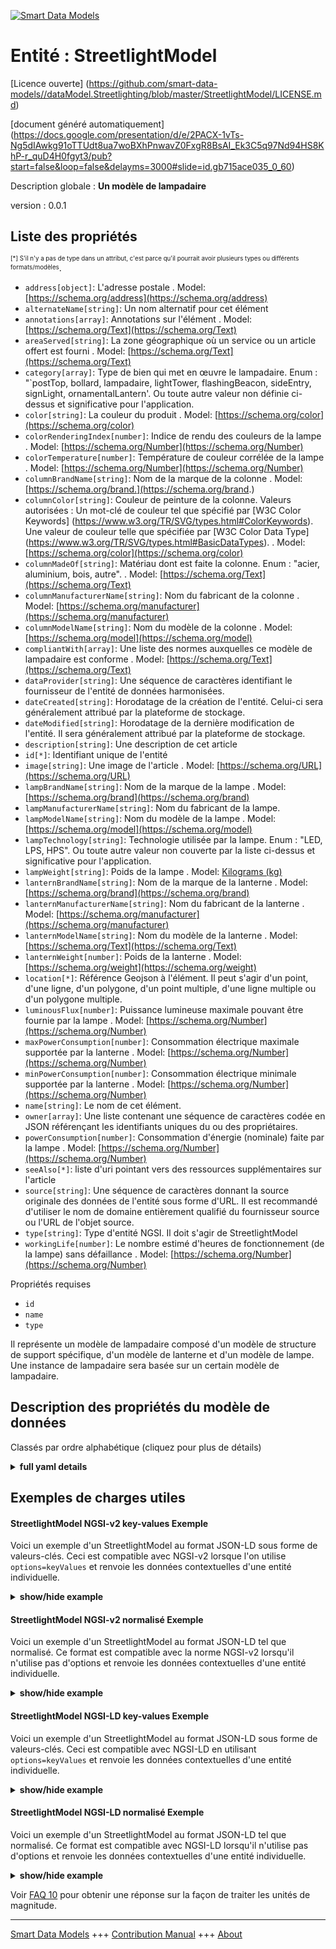 <!-- 10-Header -->  
[![Smart Data Models](https://smartdatamodels.org/wp-content/uploads/2022/01/SmartDataModels_logo.png "Logo")](https://smartdatamodels.org)  
Entité : StreetlightModel  
=========================<!-- /10-Header -->  
<!-- 15-License -->  
[Licence ouverte] (https://github.com/smart-data-models//dataModel.Streetlighting/blob/master/StreetlightModel/LICENSE.md)  
[document généré automatiquement] (https://docs.google.com/presentation/d/e/2PACX-1vTs-Ng5dIAwkg91oTTUdt8ua7woBXhPnwavZ0FxgR8BsAI_Ek3C5q97Nd94HS8KhP-r_quD4H0fgyt3/pub?start=false&loop=false&delayms=3000#slide=id.gb715ace035_0_60)  
<!-- /15-License -->  
<!-- 20-Description -->  
Description globale : **Un modèle de lampadaire**  
version : 0.0.1  
<!-- /20-Description -->  
<!-- 30-PropertiesList -->  

## Liste des propriétés  

<sup><sub>[*] S'il n'y a pas de type dans un attribut, c'est parce qu'il pourrait avoir plusieurs types ou différents formats/modèles</sub></sup>.  
- `address[object]`: L'adresse postale  . Model: [https://schema.org/address](https://schema.org/address)- `alternateName[string]`: Un nom alternatif pour cet élément  - `annotations[array]`: Annotations sur l'élément  . Model: [https://schema.org/Text](https://schema.org/Text)- `areaServed[string]`: La zone géographique où un service ou un article offert est fourni  . Model: [https://schema.org/Text](https://schema.org/Text)- `category[array]`: Type de bien qui met en œuvre le lampadaire. Enum : "`postTop, bollard, lampadaire, lightTower, flashingBeacon, sideEntry, signLight, ornamentalLantern'. Ou toute autre valeur non définie ci-dessus et significative pour l'application.  - `color[string]`: La couleur du produit  . Model: [https://schema.org/color](https://schema.org/color)- `colorRenderingIndex[number]`: Indice de rendu des couleurs de la lampe  . Model: [https://schema.org/Number](https://schema.org/Number)- `colorTemperature[number]`: Température de couleur corrélée de la lampe  . Model: [https://schema.org/Number](https://schema.org/Number)- `columnBrandName[string]`: Nom de la marque de la colonne  . Model: [https://schema.org/brand.](https://schema.org/brand.)- `columnColor[string]`: Couleur de peinture de la colonne. Valeurs autorisées : Un mot-clé de couleur tel que spécifié par [W3C Color Keywords] (https://www.w3.org/TR/SVG/types.html#ColorKeywords). Une valeur de couleur telle que spécifiée par [W3C Color Data Type] (https://www.w3.org/TR/SVG/types.html#BasicDataTypes).  . Model: [https://schema.org/color](https://schema.org/color)- `columnMadeOf[string]`: Matériau dont est faite la colonne. Enum : "acier, aluminium, bois, autre".  . Model: [https://schema.org/Text](https://schema.org/Text)- `columnManufacturerName[string]`: Nom du fabricant de la colonne  . Model: [https://schema.org/manufacturer](https://schema.org/manufacturer)- `columnModelName[string]`: Nom du modèle de la colonne  . Model: [https://schema.org/model](https://schema.org/model)- `compliantWith[array]`: Une liste des normes auxquelles ce modèle de lampadaire est conforme  . Model: [https://schema.org/Text](https://schema.org/Text)- `dataProvider[string]`: Une séquence de caractères identifiant le fournisseur de l'entité de données harmonisées.  - `dateCreated[string]`: Horodatage de la création de l'entité. Celui-ci sera généralement attribué par la plateforme de stockage.  - `dateModified[string]`: Horodatage de la dernière modification de l'entité. Il sera généralement attribué par la plateforme de stockage.  - `description[string]`: Une description de cet article  - `id[*]`: Identifiant unique de l'entité  - `image[string]`: Une image de l'article  . Model: [https://schema.org/URL](https://schema.org/URL)- `lampBrandName[string]`: Nom de la marque de la lampe  . Model: [https://schema.org/brand](https://schema.org/brand)- `lampManufacturerName[string]`: Nom du fabricant de la lampe.  - `lampModelName[string]`: Nom du modèle de la lampe  . Model: [https://schema.org/model](https://schema.org/model)- `lampTechnology[string]`: Technologie utilisée par la lampe. Enum : "LED, LPS, HPS". Ou toute autre valeur non couverte par la liste ci-dessus et significative pour l'application.  - `lampWeight[string]`: Poids de la lampe  . Model: [Kilograms (kg)](Kilograms (kg))- `lanternBrandName[string]`: Nom de la marque de la lanterne  . Model: [https://schema.org/brand](https://schema.org/brand)- `lanternManufacturerName[string]`: Nom du fabricant de la lanterne  . Model: [https://schema.org/manufacturer](https://schema.org/manufacturer)- `lanternModelName[string]`: Nom du modèle de la lanterne  . Model: [https://schema.org/Text](https://schema.org/Text)- `lanternWeight[number]`: Poids de la lanterne  . Model: [https://schema.org/weight](https://schema.org/weight)- `location[*]`: Référence Geojson à l'élément. Il peut s'agir d'un point, d'une ligne, d'un polygone, d'un point multiple, d'une ligne multiple ou d'un polygone multiple.  - `luminousFlux[number]`: Puissance lumineuse maximale pouvant être fournie par la lampe  . Model: [https://schema.org/Number](https://schema.org/Number)- `maxPowerConsumption[number]`: Consommation électrique maximale supportée par la lanterne  . Model: [https://schema.org/Number](https://schema.org/Number)- `minPowerConsumption[number]`: Consommation électrique minimale supportée par la lanterne  . Model: [https://schema.org/Number](https://schema.org/Number)- `name[string]`: Le nom de cet élément.  - `owner[array]`: Une liste contenant une séquence de caractères codée en JSON référençant les identifiants uniques du ou des propriétaires.  - `powerConsumption[number]`: Consommation d'énergie (nominale) faite par la lampe  . Model: [https://schema.org/Number](https://schema.org/Number)- `seeAlso[*]`: liste d'uri pointant vers des ressources supplémentaires sur l'article  - `source[string]`: Une séquence de caractères donnant la source originale des données de l'entité sous forme d'URL. Il est recommandé d'utiliser le nom de domaine entièrement qualifié du fournisseur source ou l'URL de l'objet source.  - `type[string]`: Type d'entité NGSI. Il doit s'agir de StreetlightModel  - `workingLife[number]`: Le nombre estimé d'heures de fonctionnement (de la lampe) sans défaillance  . Model: [https://schema.org/Number](https://schema.org/Number)<!-- /30-PropertiesList -->  
<!-- 35-RequiredProperties -->  
Propriétés requises  
- `id`  - `name`  - `type`  <!-- /35-RequiredProperties -->  
<!-- 40-RequiredProperties -->  
Il représente un modèle de lampadaire composé d'un modèle de structure de support spécifique, d'un modèle de lanterne et d'un modèle de lampe. Une instance de lampadaire sera basée sur un certain modèle de lampadaire.  
<!-- /40-RequiredProperties -->  
<!-- 50-DataModelHeader -->  
## Description des propriétés du modèle de données  
Classés par ordre alphabétique (cliquez pour plus de détails)  
<!-- /50-DataModelHeader -->  
<!-- 60-ModelYaml -->  
<details><summary><strong>full yaml details</strong></summary>    
```yaml  
StreetlightModel:    
  description: 'A Street light model'    
  properties:    
    address:    
      description: 'The mailing address'    
      properties:    
        addressCountry:    
          description: 'Property. The country. For example, Spain. Model:''https://schema.org/addressCountry'''    
          type: string    
        addressLocality:    
          description: 'Property. The locality in which the street address is, and which is in the region. Model:''https://schema.org/addressLocality'''    
          type: string    
        addressRegion:    
          description: 'Property. The region in which the locality is, and which is in the country. Model:''https://schema.org/addressRegion'''    
          type: string    
        postOfficeBoxNumber:    
          description: 'Property. The post office box number for PO box addresses. For example, 03578. Model:''https://schema.org/postOfficeBoxNumber'''    
          type: string    
        postalCode:    
          description: 'Property. The postal code. For example, 24004. Model:''https://schema.org/https://schema.org/postalCode'''    
          type: string    
        streetAddress:    
          description: 'Property. The street address. Model:''https://schema.org/streetAddress'''    
          type: string    
      type: object    
      x-ngsi:    
        model: https://schema.org/address    
        type: Property    
    alternateName:    
      description: 'An alternative name for this item'    
      type: string    
      x-ngsi:    
        type: Property    
    annotations:    
      description: 'Annotations about the item'    
      items:    
        type: string    
      type: array    
      x-ngsi:    
        model: https://schema.org/Text    
        type: Property    
    areaServed:    
      description: 'The geographic area where a service or offered item is provided'    
      type: string    
      x-ngsi:    
        model: https://schema.org/Text    
        type: Property    
    category:    
      description: 'Type of asset which implements the street light. Enum:''`postTop, bollard, lamppost, lightTower, flashingBeacon, sideEntry, signLight, ornamentalLantern''. Or any other value not defined above and meaningful for the application'    
      items:    
        enum:    
          - bollard    
          - flashingBeacon    
          - lamppost    
          - lightTower    
          - ornamentalLantern    
          - postTop    
          - sideEntry    
          - signLight    
        type: string    
      minItems: 1    
      type: array    
      uniqueItems: true    
      x-ngsi:    
        type: Property    
    color:    
      description: 'The color of the product'    
      type: string    
      x-ngsi:    
        model: https://schema.org/color    
        type: Property    
    colorRenderingIndex:    
      description: 'Color rendering index of the lamp'    
      type: number    
      x-ngsi:    
        model: https://schema.org/Number    
        type: Property    
    colorTemperature:    
      description: 'Correlated color temperature of the lamp'    
      minimum: 0    
      type: number    
      x-ngsi:    
        model: https://schema.org/Number    
        type: Property    
        units: 'Kelvin degrees (K)'    
    columnBrandName:    
      description: 'Name of the column''s brand'    
      type: string    
      x-ngsi:    
        model: https://schema.org/brand.    
        type: Property    
    columnColor:    
      description: "Column's painting color. Allowed Values: A color keyword as specified by [W3C Color Keywords](https://www.w3.org/TR/SVG/types.html#ColorKeywords). A color value as specified by [W3C Color Data Type](https://www.w3.org/TR/SVG/types.html#BasicDataTypes)"    
      type: string    
      x-ngsi:    
        model: https://schema.org/color    
        type: Property    
    columnMadeOf:    
      description: 'Material column is made of. Enum:''steel, aluminium, wood, other'''    
      enum:    
        - steel    
        - aluminium    
        - wood    
        - other    
      type: string    
      x-ngsi:    
        model: https://schema.org/Text    
        type: Property    
    columnManufacturerName:    
      description: 'Name of the column''s manufacturer'    
      type: string    
      x-ngsi:    
        model: https://schema.org/manufacturer    
        type: Property    
    columnModelName:    
      description: 'Name of the column''s model'    
      type: string    
      x-ngsi:    
        model: https://schema.org/model    
        type: Property    
    compliantWith:    
      description: 'A list of standards to which this streetlight model is compliant with'    
      items:    
        type: string    
      minItems: 1    
      type: array    
      uniqueItems: true    
      x-ngsi:    
        model: https://schema.org/Text    
        type: Property    
    dataProvider:    
      description: 'A sequence of characters identifying the provider of the harmonised data entity.'    
      type: string    
      x-ngsi:    
        type: Property    
    dateCreated:    
      description: 'Entity creation timestamp. This will usually be allocated by the storage platform.'    
      format: date-time    
      type: string    
      x-ngsi:    
        type: Property    
    dateModified:    
      description: 'Timestamp of the last modification of the entity. This will usually be allocated by the storage platform.'    
      format: date-time    
      type: string    
      x-ngsi:    
        type: Property    
    description:    
      description: 'A description of this item'    
      type: string    
      x-ngsi:    
        type: Property    
    id:    
      anyOf: &streetlightmodel_-_properties_-_owner_-_items_-_anyof    
        - description: 'Property. Identifier format of any NGSI entity'    
          maxLength: 256    
          minLength: 1    
          pattern: ^[\w\-\.\{\}\$\+\*\[\]`|~^@!,:\\]+$    
          type: string    
        - description: 'Property. Identifier format of any NGSI entity'    
          format: uri    
          type: string    
      description: 'Unique identifier of the entity'    
      x-ngsi:    
        type: Property    
    image:    
      description: 'An image of the item'    
      format: uri    
      type: string    
      x-ngsi:    
        model: https://schema.org/URL    
        type: Property    
    lampBrandName:    
      description: 'Name of the lamp''s brand'    
      type: string    
      x-ngsi:    
        model: https://schema.org/brand    
        type: Property    
    lampManufacturerName:    
      description: 'Name of the lamp''s manufacturer.'    
      type: string    
      x-ngsi:    
        type: Property    
    lampModelName:    
      description: 'Name of the lamp''s model'    
      type: string    
      x-ngsi:    
        model: https://schema.org/model    
        type: Property    
    lampTechnology:    
      description: 'Technology used by the lamp. Enum:''LED, LPS, HPS''. Or any other value not covered by the above list and meaningful to the application.'    
      enum:    
        - LED    
        - LPS    
        - HPS    
      type: string    
      x-ngsi:    
        type: Property    
    lampWeight:    
      description: 'Lamp''s weight'    
      type: string    
      x-ngsi:    
        model: 'Kilograms (kg)'    
        type: Property    
        units: 'Kilograms (kg)'    
    lanternBrandName:    
      description: 'Name of the lantern''s brand'    
      type: string    
      x-ngsi:    
        model: https://schema.org/brand    
        type: Property    
    lanternManufacturerName:    
      description: 'Name of the lantern''s manufacturer'    
      type: string    
      x-ngsi:    
        model: https://schema.org/manufacturer    
        type: Property    
    lanternModelName:    
      description: 'Name of the lantern''s model'    
      type: string    
      x-ngsi:    
        model: https://schema.org/Text    
        type: Property    
    lanternWeight:    
      description: 'Lantern''s weight'    
      minimum: 0    
      type: number    
      x-ngsi:    
        model: https://schema.org/weight    
        type: Property    
        units: 'Kilograms (kg)'    
    location:    
      description: 'Geojson reference to the item. It can be Point, LineString, Polygon, MultiPoint, MultiLineString or MultiPolygon'    
      oneOf:    
        - description: 'GeoProperty. Geojson reference to the item. Point'    
          properties:    
            bbox:    
              items:    
                type: number    
              minItems: 4    
              type: array    
            coordinates:    
              items:    
                type: number    
              minItems: 2    
              type: array    
            type:    
              enum:    
                - Point    
              type: string    
          required:    
            - type    
            - coordinates    
          title: 'GeoJSON Point'    
          type: object    
        - description: 'GeoProperty. Geojson reference to the item. LineString'    
          properties:    
            bbox:    
              items:    
                type: number    
              minItems: 4    
              type: array    
            coordinates:    
              items:    
                items:    
                  type: number    
                minItems: 2    
                type: array    
              minItems: 2    
              type: array    
            type:    
              enum:    
                - LineString    
              type: string    
          required:    
            - type    
            - coordinates    
          title: 'GeoJSON LineString'    
          type: object    
        - description: 'GeoProperty. Geojson reference to the item. Polygon'    
          properties:    
            bbox:    
              items:    
                type: number    
              minItems: 4    
              type: array    
            coordinates:    
              items:    
                items:    
                  items:    
                    type: number    
                  minItems: 2    
                  type: array    
                minItems: 4    
                type: array    
              type: array    
            type:    
              enum:    
                - Polygon    
              type: string    
          required:    
            - type    
            - coordinates    
          title: 'GeoJSON Polygon'    
          type: object    
        - description: 'GeoProperty. Geojson reference to the item. MultiPoint'    
          properties:    
            bbox:    
              items:    
                type: number    
              minItems: 4    
              type: array    
            coordinates:    
              items:    
                items:    
                  type: number    
                minItems: 2    
                type: array    
              type: array    
            type:    
              enum:    
                - MultiPoint    
              type: string    
          required:    
            - type    
            - coordinates    
          title: 'GeoJSON MultiPoint'    
          type: object    
        - description: 'GeoProperty. Geojson reference to the item. MultiLineString'    
          properties:    
            bbox:    
              items:    
                type: number    
              minItems: 4    
              type: array    
            coordinates:    
              items:    
                items:    
                  items:    
                    type: number    
                  minItems: 2    
                  type: array    
                minItems: 2    
                type: array    
              type: array    
            type:    
              enum:    
                - MultiLineString    
              type: string    
          required:    
            - type    
            - coordinates    
          title: 'GeoJSON MultiLineString'    
          type: object    
        - description: 'GeoProperty. Geojson reference to the item. MultiLineString'    
          properties:    
            bbox:    
              items:    
                type: number    
              minItems: 4    
              type: array    
            coordinates:    
              items:    
                items:    
                  items:    
                    items:    
                      type: number    
                    minItems: 2    
                    type: array    
                  minItems: 4    
                  type: array    
                type: array    
              type: array    
            type:    
              enum:    
                - MultiPolygon    
              type: string    
          required:    
            - type    
            - coordinates    
          title: 'GeoJSON MultiPolygon'    
          type: object    
      x-ngsi:    
        type: GeoProperty    
    luminousFlux:    
      description: 'Maximum light output which can be provided by the lamp'    
      minimum: 0    
      type: number    
      x-ngsi:    
        model: https://schema.org/Number    
        type: Property    
        units: 'Lumens (lm)'    
    maxPowerConsumption:    
      description: 'Maximum power consumption supported by the lantern'    
      minimum: 0    
      type: number    
      x-ngsi:    
        model: https://schema.org/Number    
        type: Property    
        units: 'Watts (W).'    
    minPowerConsumption:    
      description: 'Minimum power consumption supported by the lantern'    
      minimum: 0    
      type: number    
      x-ngsi:    
        model: https://schema.org/Number    
        type: Property    
        units: 'Watts (W).'    
    name:    
      description: 'The name of this item.'    
      type: string    
      x-ngsi:    
        type: Property    
    owner:    
      description: 'A List containing a JSON encoded sequence of characters referencing the unique Ids of the owner(s)'    
      items:    
        anyOf: *streetlightmodel_-_properties_-_owner_-_items_-_anyof    
        description: 'Property. Unique identifier of the entity'    
      type: array    
      x-ngsi:    
        type: Property    
    powerConsumption:    
      description: '(Nominal) power consumption made by the lamp'    
      minimum: 0    
      type: number    
      x-ngsi:    
        model: https://schema.org/Number    
        type: Property    
        units: 'Watts (W)'    
    seeAlso:    
      description: 'list of uri pointing to additional resources about the item'    
      oneOf:    
        - items:    
            format: uri    
            type: string    
          minItems: 1    
          type: array    
        - format: uri    
          type: string    
      x-ngsi:    
        type: Property    
    source:    
      description: 'A sequence of characters giving the original source of the entity data as a URL. Recommended to be the fully qualified domain name of the source provider, or the URL to the source object.'    
      type: string    
      x-ngsi:    
        type: Property    
    type:    
      description: 'NGSI Entity type. It has to be StreetlightModel'    
      enum:    
        - StreetlightModel    
      type: string    
      x-ngsi:    
        type: Property    
    workingLife:    
      description: 'The estimated number of hours working (the lamp) without failure'    
      minimum: 0    
      type: number    
      x-ngsi:    
        model: https://schema.org/Number    
        type: Property    
        units: Hours    
  required:    
    - id    
    - type    
    - name    
  type: object    
  x-derived-from: ""    
  x-disclaimer: 'Redistribution and use in source and binary forms, with or without modification, are permitted  provided that the license conditions are met. Copyleft (c) 2021 Contributors to Smart Data Models Program'    
  x-license-url: https://github.com/smart-data-models/dataModel.Streetlighting/blob/master/StreetlightModel/LICENSE.md    
  x-model-schema: https://smart-data-models.github.io/dataModel.Streetlighting/Streetlight/schema.json    
  x-model-tags: ""    
  x-version: 0.0.1    
```  
</details>    
<!-- /60-ModelYaml -->  
<!-- 70-MiddleNotes -->  
<!-- /70-MiddleNotes -->  
<!-- 80-Examples -->  
## Exemples de charges utiles  
#### StreetlightModel NGSI-v2 key-values Exemple  
Voici un exemple d'un StreetlightModel au format JSON-LD sous forme de valeurs-clés. Ceci est compatible avec NGSI-v2 lorsque l'on utilise `options=keyValues` et renvoie les données contextuelles d'une entité individuelle.  
<details><summary><strong>show/hide example</strong></summary>    
```json  
{  
  "id": "streetlightmodel:TubularNumana:ASR42CG:HPS:100",  
  "type": "StreetlightModel",  
  "name": "Tubular Numana 6M - ASR42CG - Son-T 100",  
  "columnModelName": "01 TUBULAR P/T 6M NUMANA",  
  "columnColor": "green",  
  "lanternModelName": "ASR42CG",  
  "lanternManufacturerName": "Indal WRTL",  
  "lampModelName": "SON-T",  
  "lampBrandName": "Philips",  
  "lampTechnology": "HPS",  
  "powerConsumption": 100,  
  "colorTemperature": 3000,  
  "colorRenderingIndex": 25,  
  "luminousFlux": 2300,  
  "category": ["postTop"]  
}  
```  
</details>  
#### StreetlightModel NGSI-v2 normalisé Exemple  
Voici un exemple d'un StreetlightModel au format JSON-LD tel que normalisé. Ce format est compatible avec la norme NGSI-v2 lorsqu'il n'utilise pas d'options et renvoie les données contextuelles d'une entité individuelle.  
<details><summary><strong>show/hide example</strong></summary>    
```json  
{  
  "id": "streetlightmodel:TubularNumana:ASR42CG:HPS:100",  
  "type": "StreetlightModel",  
  "category": {  
    "value": ["postTop"]  
  },  
  "colorRenderingIndex": {  
    "value": 25  
  },  
  "columnColor": {  
    "value": "green"  
  },  
  "name": {  
    "value": "Tubular Numana 6M - ASR42CG - Son-T 100"  
  },  
  "powerConsumption": {  
    "value": 100  
  },  
  "lanternManufacturerName": {  
    "value": "Indal WRTL"  
  },  
  "luminousFlux": {  
    "value": 2300  
  },  
  "lampTechnology": {  
    "value": "HPS"  
  },  
  "colorTemperature": {  
    "value": 3000  
  },  
  "lanternModelName": {  
    "value": "ASR42CG"  
  },  
  "columnModelName": {  
    "value": "01 TUBULAR P/T 6M NUMANA"  
  },  
  "lampModelName": {  
    "value": "SON-T"  
  },  
  "lampBrandName": {  
    "value": "Philips"  
  }  
}  
```  
</details>  
#### StreetlightModel NGSI-LD key-values Exemple  
Voici un exemple d'un StreetlightModel au format JSON-LD sous forme de valeurs-clés. Ceci est compatible avec NGSI-LD en utilisant `options=keyValues` et renvoie les données contextuelles d'une entité individuelle.  
<details><summary><strong>show/hide example</strong></summary>    
```json  
{  
    "id": "urn:ngsi-ld:StreetlightModel:streetlightmodel:TubularNumana:ASR42CG:HPS:100",  
    "type": "StreetlightModel",  
    "category": [  
        "postTop"  
    ],  
    "colorRenderingIndex": 25,  
    "colorTemperature": 3000,  
    "columnColor": "green",  
    "columnModelName": "01 TUBULAR P/T 6M NUMANA",  
    "lampBrandName": "Philips",  
    "lampModelName": "SON-T",  
    "lampTechnology": "HPS",  
    "lanternManufacturerName": "Indal WRTL",  
    "lanternModelName": "ASR42CG",  
    "luminousFlux": 2300,  
    "name": "Tubular Numana 6M - ASR42CG - Son-T 100",  
    "powerConsumption": 100,  
    "@context": [  
        "https://uri.etsi.org/ngsi-ld/v1/ngsi-ld-core-context.jsonld",  
        "https://raw.githubusercontent.com/smart-data-models/dataModel.Streetlighting/master/context.jsonld"  
    ]  
}  
```  
</details>  
#### StreetlightModel NGSI-LD normalisé Exemple  
Voici un exemple d'un StreetlightModel au format JSON-LD tel que normalisé. Ce format est compatible avec NGSI-LD lorsqu'il n'utilise pas d'options et renvoie les données contextuelles d'une entité individuelle.  
<details><summary><strong>show/hide example</strong></summary>    
```json  
{  
    "id": "urn:ngsi-ld:StreetlightModel:streetlightmodel:TubularNumana:ASR42CG:HPS:100",  
    "type": "StreetlightModel",  
    "category": {  
        "type": "Property",  
        "value": [  
            "postTop"  
        ]  
    },  
    "colorRenderingIndex": {  
        "type": "Property",  
        "value": 25  
    },  
    "colorTemperature": {  
        "type": "Property",  
        "value": 3000  
    },  
    "columnColor": {  
        "type": "Property",  
        "value": "green"  
    },  
    "columnModelName": {  
        "type": "Property",  
        "value": "01 TUBULAR P/T 6M NUMANA"  
    },  
    "lampBrandName": {  
        "type": "Property",  
        "value": "Philips"  
    },  
    "lampModelName": {  
        "type": "Property",  
        "value": "SON-T"  
    },  
    "lampTechnology": {  
        "type": "Property",  
        "value": "HPS"  
    },  
    "lanternManufacturerName": {  
        "type": "Property",  
        "value": "Indal WRTL"  
    },  
    "lanternModelName": {  
        "type": "Property",  
        "value": "ASR42CG"  
    },  
    "luminousFlux": {  
        "type": "Property",  
        "value": 2300  
    },  
    "name": {  
        "type": "Property",  
        "value": "Tubular Numana 6M - ASR42CG - Son-T 100"  
    },  
    "powerConsumption": {  
        "type": "Property",  
        "value": 100  
    },  
    "@context": [  
        "https://uri.etsi.org/ngsi-ld/v1/ngsi-ld-core-context.jsonld",  
        "https://raw.githubusercontent.com/smart-data-models/dataModel.Streetlighting/master/context.jsonld"  
    ]  
}  
```  
</details><!-- /80-Examples -->  
<!-- 90-FooterNotes -->  
<!-- /90-FooterNotes -->  
<!-- 95-Units -->  
Voir [FAQ 10](https://smartdatamodels.org/index.php/faqs/) pour obtenir une réponse sur la façon de traiter les unités de magnitude.  
<!-- /95-Units -->  
<!-- 97-LastFooter -->  
---  
[Smart Data Models](https://smartdatamodels.org) +++ [Contribution Manual](https://bit.ly/contribution_manual) +++ [About](https://bit.ly/Introduction_SDM)<!-- /97-LastFooter -->  
